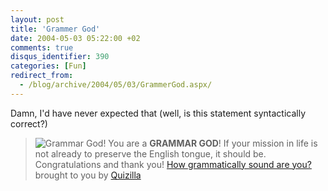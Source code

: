 ```yaml
---
layout: post
title: 'Grammer God'
date: 2004-05-03 05:22:00 +02
comments: true
disqus_identifier: 390
categories: [Fun]
redirect_from:
  - /blog/archive/2004/05/03/GrammerGod.aspx/
---
```


Damn, I'd have never expected that (well, is this statement syntactically correct?)

> ![Grammar God!](http://live.quizilla.com/user_images/B/BaalObsidian/1080162080_cturesgod3.jpg)
> You are a **GRAMMAR GOD**!
> If your mission in life is not already to
> preserve the English tongue, it should be.
> Congratulations and thank you!
> [How grammatically sound are you?](http://quizilla.com/users/BaalObsidian/quizzes/How%20grammatically%20sound%20are%20you%3F/)
> brought to you by [Quizilla](http://quizilla.com/)

